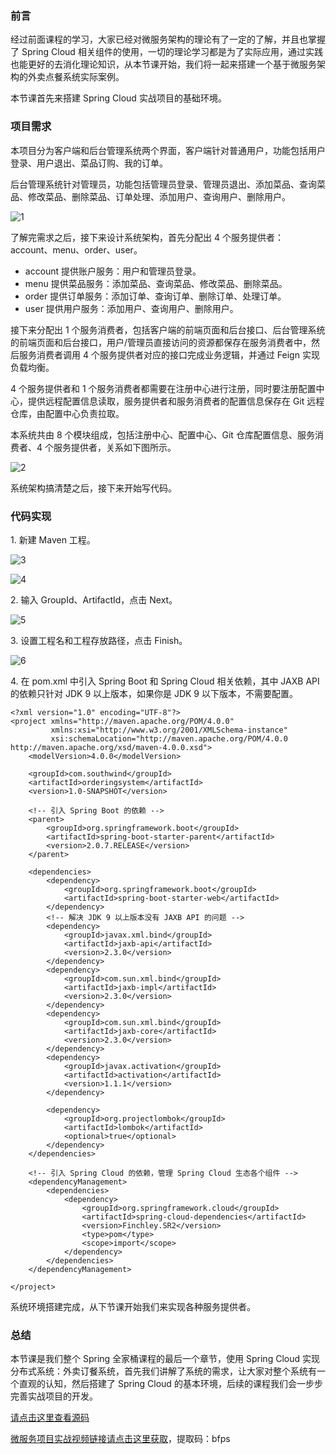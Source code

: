 ### 前言

经过前面课程的学习，大家已经对微服务架构的理论有了一定的了解，并且也掌握了 Spring Cloud
相关组件的使用，一切的理论学习都是为了实际应用，通过实践也能更好的去消化理论知识，从本节课开始，我们将一起来搭建一个基于微服务架构的外卖点餐系统实际案例。

本节课首先来搭建 Spring Cloud 实战项目的基础环境。

### 项目需求

本项目分为客户端和后台管理系统两个界面，客户端针对普通用户，功能包括用户登录、用户退出、菜品订购、我的订单。

后台管理系统针对管理员，功能包括管理员登录、管理员退出、添加菜品、查询菜品、修改菜品、删除菜品、订单处理、添加用户、查询用户、删除用户。

![1](https://images.gitbook.cn/b065be50-d7ae-11e9-8797-4924c0d7c082)

了解完需求之后，接下来设计系统架构，首先分配出 4 个服务提供者：account、menu、order、user。

  * account 提供账户服务：用户和管理员登录。
  * menu 提供菜品服务：添加菜品、查询菜品、修改菜品、删除菜品。
  * order 提供订单服务：添加订单、查询订单、删除订单、处理订单。
  * user 提供用户服务：添加用户、查询用户、删除用户。

接下来分配出 1
个服务消费者，包括客户端的前端页面和后台接口、后台管理系统的前端页面和后台接口，用户/管理员直接访问的资源都保存在服务消费者中，然后服务消费者调用 4
个服务提供者对应的接口完成业务逻辑，并通过 Feign 实现负载均衡。

4 个服务提供者和 1 个服务消费者都需要在注册中心进行注册，同时要注册配置中心，提供远程配置信息读取，服务提供者和服务消费者的配置信息保存在 Git
远程仓库，由配置中心负责拉取。

本系统共由 8 个模块组成，包括注册中心、配置中心、Git 仓库配置信息、服务消费者、4 个服务提供者，关系如下图所示。

![2](https://images.gitbook.cn/d1e61930-d7ae-11e9-a536-c512dee3d564)

系统架构搞清楚之后，接下来开始写代码。

### 代码实现

1\. 新建 Maven 工程。

![3](https://images.gitbook.cn/1e4bbf00-d7af-11e9-8797-4924c0d7c082)

![4](https://images.gitbook.cn/2b47df90-d7af-11e9-8fae-816b29059b0c)

2\. 输入 GroupId、ArtifactId，点击 Next。

![5](https://images.gitbook.cn/328fbc00-d7af-11e9-a536-c512dee3d564)

3\. 设置工程名和工程存放路径，点击 Finish。

![6](https://images.gitbook.cn/39733150-d7af-11e9-8797-4924c0d7c082)

4\. 在 pom.xml 中引入 Spring Boot 和 Spring Cloud 相关依赖，其中 JAXB API 的依赖只针对 JDK 9
以上版本，如果你是 JDK 9 以下版本，不需要配置。

    
    
    <?xml version="1.0" encoding="UTF-8"?>
    <project xmlns="http://maven.apache.org/POM/4.0.0"
             xmlns:xsi="http://www.w3.org/2001/XMLSchema-instance"
             xsi:schemaLocation="http://maven.apache.org/POM/4.0.0 http://maven.apache.org/xsd/maven-4.0.0.xsd">
        <modelVersion>4.0.0</modelVersion>
    
        <groupId>com.southwind</groupId>
        <artifactId>orderingsystem</artifactId>
        <version>1.0-SNAPSHOT</version>
    
        <!-- 引入 Spring Boot 的依赖 -->
        <parent>
            <groupId>org.springframework.boot</groupId>
            <artifactId>spring-boot-starter-parent</artifactId>
            <version>2.0.7.RELEASE</version>
        </parent>
    
        <dependencies>
            <dependency>
                <groupId>org.springframework.boot</groupId>
                <artifactId>spring-boot-starter-web</artifactId>
            </dependency>
            <!-- 解决 JDK 9 以上版本没有 JAXB API 的问题 -->
            <dependency>
                <groupId>javax.xml.bind</groupId>
                <artifactId>jaxb-api</artifactId>
                <version>2.3.0</version>
            </dependency>
            <dependency>
                <groupId>com.sun.xml.bind</groupId>
                <artifactId>jaxb-impl</artifactId>
                <version>2.3.0</version>
            </dependency>
            <dependency>
                <groupId>com.sun.xml.bind</groupId>
                <artifactId>jaxb-core</artifactId>
                <version>2.3.0</version>
            </dependency>
            <dependency>
                <groupId>javax.activation</groupId>
                <artifactId>activation</artifactId>
                <version>1.1.1</version>
            </dependency>
    
            <dependency>
                <groupId>org.projectlombok</groupId>
                <artifactId>lombok</artifactId>
                <optional>true</optional>
            </dependency>
        </dependencies>
    
        <!-- 引入 Spring Cloud 的依赖，管理 Spring Cloud 生态各个组件 -->
        <dependencyManagement>
            <dependencies>
                <dependency>
                    <groupId>org.springframework.cloud</groupId>
                    <artifactId>spring-cloud-dependencies</artifactId>
                    <version>Finchley.SR2</version>
                    <type>pom</type>
                    <scope>import</scope>
                </dependency>
            </dependencies>
        </dependencyManagement>
    
    </project>
    

系统环境搭建完成，从下节课开始我们来实现各种服务提供者。

### 总结

本节课是我们整个 Spring 全家桶课程的最后一个章节，使用 Spring Cloud
实现分布式系统：外卖订餐系统，首先我们讲解了系统的需求，让大家对整个系统有一个直观的认知，然后搭建了 Spring Cloud
的基本环境，后续的课程我们会一步步完善实战项目的开发。

[请点击这里查看源码](https://github.com/southwind9801/orderingsystem.git)

[微服务项目实战视频链接请点击这里获取](https://pan.baidu.com/s/1eheDU4XoN3BKuzocyIe0oA)，提取码：bfps

